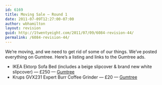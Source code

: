 ```yaml
---
id: 6169
title: Moving Sale — Round 1
date: 2011-07-09T12:27:00-07:00
author: wbhamilton
layout: revision
guid: http://1twentyeight.com/2011/07/09/6084-revision-44/
permalink: /6084-revision-44/
---
```

We&#8217;re moving, and we need to get rid of some of our things. We&#8217;ve posted everything on Gumtree. Here&#8217;s a listing and links to the Gumtree ads.

<div class="shortcode-unorderedlist bullet">
  </p> 
  
  <ul>
    <li>
      IKEA Ektorp Sofa Bed (includes a beige slipcover & brand new white slipcover) — £250 — <a title="Sofa" href="http://d.pr/ZZev">Gumtree</a>
    </li>
    <li>
      Krups GVX231 Expert Burr Coffee Grinder — £20 — <a title="Coffee Grinder" href="http://d.pr/TYKh">Gumtree</a>
    </li>
  </ul>
  
  <p>
    </div>